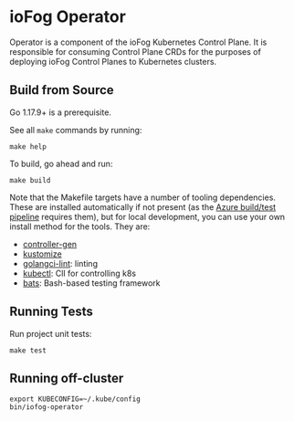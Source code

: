 # ioFog Operator

Operator is a component of the ioFog Kubernetes Control Plane. It is responsible for consuming
Control Plane CRDs for the purposes of deploying ioFog Control Planes to Kubernetes clusters.

## Build from Source

Go 1.17.9+ is a prerequisite.

See all `make` commands by running:

```
make help
```

To build, go ahead and run:

```
make build
```

Note that the Makefile targets have a number of tooling dependencies. These are
installed automatically if not present (as the [Azure build/test pipeline](azure-pipelines.yml) requires them),
but for local development, you can use your own install method for the tools. They are:

- [controller-gen](https://github.com/kubernetes-sigs/controller-tools)
- [kustomize](https://kustomize.io)
- [golangci-lint](https://golangci-lint.run): linting
- [kubectl](https://kubectl.docs.kubernetes.io): ClI for controlling k8s
- [bats](https://github.com/bats-core/bats-core): Bash-based testing framework


## Running Tests

Run project unit tests:

```
make test
```

## Running off-cluster

```
export KUBECONFIG=~/.kube/config
bin/iofog-operator
```

